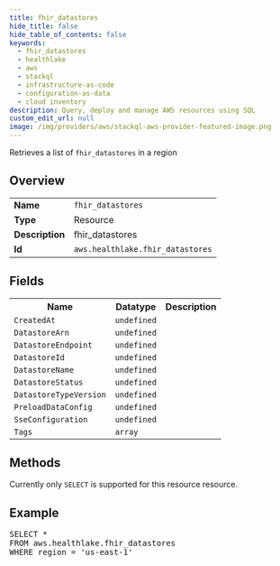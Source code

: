 ```yaml
---
title: fhir_datastores
hide_title: false
hide_table_of_contents: false
keywords:
  - fhir_datastores
  - healthlake
  - aws
  - stackql
  - infrastructure-as-code
  - configuration-as-data
  - cloud inventory
description: Query, deploy and manage AWS resources using SQL
custom_edit_url: null
image: /img/providers/aws/stackql-aws-provider-featured-image.png
---
```

Retrieves a list of <code>fhir_datastores</code> in a region

## Overview
<table><tbody>
<tr><td><b>Name</b></td><td><code>fhir_datastores</code></td></tr>
<tr><td><b>Type</b></td><td>Resource</td></tr>
<tr><td><b>Description</b></td><td>fhir_datastores</td></tr>
<tr><td><b>Id</b></td><td><code>aws.healthlake.fhir_datastores</code></td></tr>
</tbody></table>

## Fields
<table><tbody>
<tr><th>Name</th><th>Datatype</th><th>Description</th></tr>
<tr><td><code>CreatedAt</code></td><td><code>undefined</code></td><td></td></tr>
<tr><td><code>DatastoreArn</code></td><td><code>undefined</code></td><td></td></tr>
<tr><td><code>DatastoreEndpoint</code></td><td><code>undefined</code></td><td></td></tr>
<tr><td><code>DatastoreId</code></td><td><code>undefined</code></td><td></td></tr>
<tr><td><code>DatastoreName</code></td><td><code>undefined</code></td><td></td></tr>
<tr><td><code>DatastoreStatus</code></td><td><code>undefined</code></td><td></td></tr>
<tr><td><code>DatastoreTypeVersion</code></td><td><code>undefined</code></td><td></td></tr>
<tr><td><code>PreloadDataConfig</code></td><td><code>undefined</code></td><td></td></tr>
<tr><td><code>SseConfiguration</code></td><td><code>undefined</code></td><td></td></tr>
<tr><td><code>Tags</code></td><td><code>array</code></td><td></td></tr>

</tbody></table>

## Methods
Currently only <code>SELECT</code> is supported for this resource resource.

## Example
<pre>
SELECT *<br/>FROM aws.healthlake.fhir_datastores<br/>WHERE region = 'us-east-1'
</pre>
